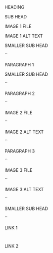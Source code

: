 HEADING



SUB HEAD



IMAGE 1 FILE



IMAGE 1 ALT TEXT



SMALLER SUB HEAD

``

PARAGRAPH 1


SMALLER SUB HEAD

``

PARAGRAPH 2

``

IMAGE 2 FILE

``

IMAGE 2 ALT TEXT

``

PARAGRAPH 3

``

IMAGE 3 FILE

``

IMAGE 3 ALT TEXT

``

SMALLER SUB HEAD

``

LINK 1

``
``

LINK 2

``
``
